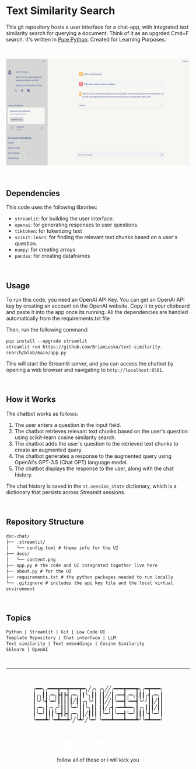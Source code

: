 
# Text Similarity Search
This git repository hosts a user interface for a chat-app, with integrated text similarity search for querying a document. Think of it as an upgrded Cmd+F search. It's written in [Pure Python](). Created for Learning Purposes.

&nbsp;

<div align="center"><img src="docs/preview.png" width="800"></div>

&nbsp;

## Dependencies

This code uses the following libraries:
- `streamlit`: for building the user interface.
- `openai`: for generating responses to user questions.
- `tiktoken`: for tokenizing text
- `scikit-learn`: for finding the relevant text chunks based on a user's question.
- `numpy`: for creating arrays
- `pandas`: for creating dataframes

&nbsp;
## Usage

To run this code, you need an OpenAI API Key. You can get an OpenAI API key by creating an account on the OpenAI website. Copy it to your clipboard and paste it into the app once its running. All the dependencies are handled automatically from the requirements.txt file

Then, run the following command:
```
pip install --upgrade streamlit
streamlit run https://github.com/BrianLesko/text-similarity-search/blob/main/app.py
```

This will start the Streamlit server, and you can access the chatbot by opening a web browser and navigating to `http://localhost:8501`.

&nbsp;
## How it Works

The chatbot works as follows:
1. The user enters a question in the input field.
2. The chatbot retrieves relevant text chunks based on the user's question using scikit-learn cosine similarity search.
3. The chatbot adds the user's question to the retrieved text chunks to create an augmented query.
4. The chatbot generates a response to the augmented query using OpenAI's GPT-3.5 (Chat GPT) language model.
5. The chatbot displays the response to the user, along with the chat history.

The chat history is saved in the `st.session_state` dictionary, which is a dictionary that persists across Streamlit sessions.

&nbsp;
## Repository Structure
```
doc-chat/
├── .streamlit/
│   └── config.toml # theme info for the UI
├── docs/
│   └── content.png
├── app.py # the code and UI integrated together live here
├── about.py # for the UI
├── requirements.txt # the python packages needed to run locally
└── .gitignore # includes the api key file and the local virtual environment
```

&nbsp;

## Topics 
```
Python | Streamlit | Git | Low Code UI
Template Repository | Chat interface | LLM
Text similarity | Text embeddings | Cosine Similarity 
Sklearn | OpenAI
```
&nbsp;

<hr>

&nbsp;

<div align="center">



╭━━╮╭━━━┳━━┳━━━┳━╮╱╭╮        ╭╮╱╱╭━━━┳━━━┳╮╭━┳━━━╮
┃╭╮┃┃╭━╮┣┫┣┫╭━╮┃┃╰╮┃┃        ┃┃╱╱┃╭━━┫╭━╮┃┃┃╭┫╭━╮┃
┃╰╯╰┫╰━╯┃┃┃┃┃╱┃┃╭╮╰╯┃        ┃┃╱╱┃╰━━┫╰━━┫╰╯╯┃┃╱┃┃
┃╭━╮┃╭╮╭╯┃┃┃╰━╯┃┃╰╮┃┃        ┃┃╱╭┫╭━━┻━━╮┃╭╮┃┃┃╱┃┃
┃╰━╯┃┃┃╰┳┫┣┫╭━╮┃┃╱┃┃┃        ┃╰━╯┃╰━━┫╰━╯┃┃┃╰┫╰━╯┃
╰━━━┻╯╰━┻━━┻╯╱╰┻╯╱╰━╯        ╰━━━┻━━━┻━━━┻╯╰━┻━━━╯
  


&nbsp;


<a href="https://twitter.com/BrianJosephLeko"><img src="https://raw.githubusercontent.com/BrianLesko/BrianLesko/f7be693250033b9d28c2224c9c1042bb6859bfe9/.socials/svg-white/x-logo-white.svg" width="30" alt="X Logo"></a> &nbsp; &nbsp; &nbsp; &nbsp; &nbsp; &nbsp; <a href="https://github.com/BrianLesko"><img src="https://raw.githubusercontent.com/BrianLesko/BrianLesko/f7be693250033b9d28c2224c9c1042bb6859bfe9/.socials/svg-white/github-mark-white.svg" width="30" alt="GitHub"></a> &nbsp; &nbsp; &nbsp; &nbsp; &nbsp; &nbsp; <a href="https://www.linkedin.com/in/brianlesko/"><img src="https://raw.githubusercontent.com/BrianLesko/BrianLesko/f7be693250033b9d28c2224c9c1042bb6859bfe9/.socials/svg-white/linkedin-icon-white.svg" width="30" alt="LinkedIn"></a>

follow all of these or i will kick you

</div>


&nbsp;


